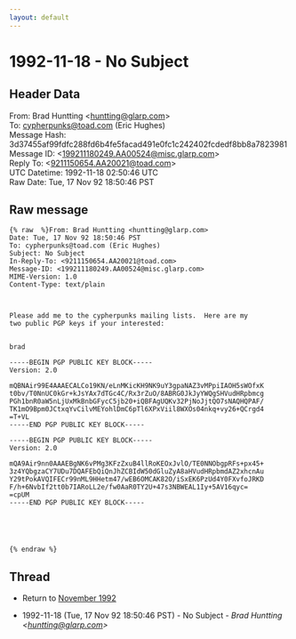 ```yaml
---
layout: default
---
```


# 1992-11-18 - No Subject

## Header Data

From: Brad Huntting \<huntting@glarp.com\><br>
To: cypherpunks@toad.com (Eric Hughes)<br>
Message Hash: 3d37455af99fdfc288fd6b4fe5facad491e0fc1c242402fcdedf8bb8a7823981<br>
Message ID: \<199211180249.AA00524@misc.glarp.com\><br>
Reply To: \<9211150654.AA20021@toad.com\><br>
UTC Datetime: 1992-11-18 02:50:46 UTC<br>
Raw Date: Tue, 17 Nov 92 18:50:46 PST<br>

## Raw message

```
{% raw  %}From: Brad Huntting <huntting@glarp.com>
Date: Tue, 17 Nov 92 18:50:46 PST
To: cypherpunks@toad.com (Eric Hughes)
Subject: No Subject
In-Reply-To: <9211150654.AA20021@toad.com>
Message-ID: <199211180249.AA00524@misc.glarp.com>
MIME-Version: 1.0
Content-Type: text/plain



Please add me to the cypherpunks mailing lists.  Here are my
two public PGP keys if your interested:


brad

-----BEGIN PGP PUBLIC KEY BLOCK-----
Version: 2.0

mQBNAir99E4AAAECALCo19KN/eLnMKicKH9NK9uY3gpaNAZ3vMPpiIAOH5sWOfxK
t0bv/T0NnUC0kGr+kJsYAx7dTGc4C/Rx3rZuO/8ABRG0JkJyYWQgSHVudHRpbmcg
PGh1bnR0aW5nLjUxMkBnbGFycC5jb20+iQBFAgUQKv32PjNoJjtQO7sNAQHQPAF/
TK1mO9Bpm0JCtxqYvCilvMEYohlDmC6pTl6XPxViil8WXOs04nkq+vy26+QCrgd4
=T+VL
-----END PGP PUBLIC KEY BLOCK-----

-----BEGIN PGP PUBLIC KEY BLOCK-----
Version: 2.0

mQA9Air9nn0AAAEBgNK6vPMg3KFzZxuB4llRoKEOxJvlO/TE0NNObgpRFs+px45+
3z4YQbgzaCY7UDu7DQAFEbQiQnJhZCBIdW50dGluZyA8aHVudHRpbmdAZ2xhcnAu
Y29tPokAVQIFECr99nML9HHetm47/wEB6OMCAK82O/iSxEK6PzUd4Y0FXvfoJRKD
F/h+6NvbIf2tt0b7IARoLL2e/fw0AaR0TY2U+47s3NBWEAL1Iy+5AV16qyc=
=cpUM
-----END PGP PUBLIC KEY BLOCK-----





{% endraw %}
```

## Thread

+ Return to [November 1992](/years/1992/11)

+ 1992-11-18 (Tue, 17 Nov 92 18:50:46 PST) - No Subject - _Brad Huntting \<huntting@glarp.com\>_

